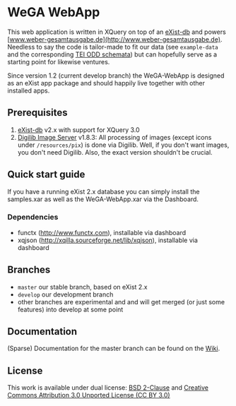 WeGA WebApp
===========

This web application is written in XQuery on top of an [eXist-db](http://exist-db.org) and powers [www.weber-gesamtausgabe.de](http://www.weber-gesamtausgabe.de). Needless to say the code is tailor-made to fit our data (see `example-data` and the corresponding [TEI ODD schemata](https://github.com/Edirom/WeGA-ODD)) but can hopefully serve as a starting point for likewise ventures.

Since version 1.2 (current develop branch) the WeGA-WebApp is designed as an eXist app package and should happily live together with other installed apps.


Prerequisites
-------------

1. [eXist-db](http://exist-db.org/) v2.x with support for XQuery 3.0
2. [Digilib Image Server](http://developer.berlios.de/projects/digilib/) v1.8.3: All processing of images (except icons under `/resources/pix`) is done via Digilib. Well, if you don't want images, you don't need Digilib. Also, the exact version shouldn't be crucial.


Quick start guide
-----------------

If you have a running eXist 2.x database you can simply install the samples.xar as well as the WeGA-WebApp.xar via the Dashboard.

### Dependencies
* functx (http://www.functx.com), installable via dashboard
* xqjson (http://xqilla.sourceforge.net/lib/xqjson), installable via dashboard




Branches
--------
* `master` our stable branch, based on eXist 2.x
* `develop` our development branch
* other branches are experimental and and will get merged (or just some features) into develop at some point


Documentation
-------------

(Sparse) Documentation for the master branch can be found on the [Wiki](https://github.com/Edirom/WeGA-WebApp/wiki).


License
-------

This work is available under dual license: [BSD 2-Clause](http://opensource.org/licenses/BSD-2-Clause) and [Creative Commons Attribution 3.0 Unported License (CC BY 3.0)](http://creativecommons.org/licenses/by/3.0/)